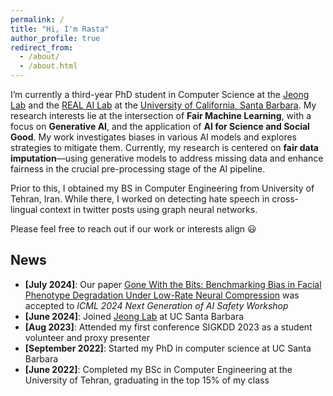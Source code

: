 ```yaml
---
permalink: /
title: "Hi, I'm Rasta"
author_profile: true
redirect_from: 
  - /about/
  - /about.html
---
```


I’m currently a third-year PhD student in Computer Science at the [Jeong Lab](https://haewonjeong.com/) and the [REAL AI Lab](https://www.ai.ece.ucsb.edu/) at the [University of California, Santa Barbara](https://www.ucsb.edu/).
My research interests lie at the intersection of **Fair Machine Learning**, with a focus on **Generative AI**, and the application of **AI for Science and Social Good**. My work investigates biases in various AI models and explores strategies to mitigate them. Currently, my research is centered on **fair data imputation**—using generative models to address missing data and enhance fairness in the crucial pre-processing stage of the AI pipeline.

Prior to this, I obtained my BS in Computer Engineering from University of Tehran, Iran. While there, I worked on detecting hate speech in cross-lingual context in twitter posts using graph neural networks. 
        
Please feel free to reach out if our work or interests align 😃


News
------

- **[July 2024]**: Our paper [Gone With the Bits: Benchmarking Bias in Facial Phenotype Degradation Under Low-Rate Neural Compression](https://openreview.net/pdf?id=zIrvyQdIG4) was accepted to *ICML 2024 Next Generation of AI Safety Workshop*
- **[June 2024]**: Joined [Jeong Lab](https://haewonjeong.com/) at UC Santa Barbara
- **[Aug 2023]**: Attended my first conference SIGKDD 2023 as a student volunteer and proxy presenter
- **[September 2022]**: Started my PhD in computer science at UC Santa Barbara
- **[June 2022]**: Completed my BSc in Computer Engineering at the University of Tehran, graduating in the top 15% of my class